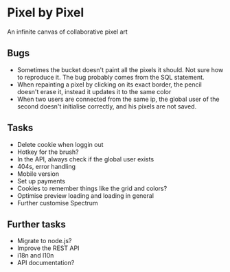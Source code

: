 Pixel by Pixel
==============
An infinite canvas of collaborative pixel art

Bugs
----
* Sometimes the bucket doesn't paint all the pixels it should. Not sure how to reproduce it. The bug probably comes from the SQL statement.
* When repainting a pixel by clicking on its exact border, the pencil doesn't erase it, instead it updates it to the same color
* When two users are connected from the same ip, the global user of the second doesn't initialise correctly, and his pixels are not saved.

Tasks
-----
* Delete cookie when loggin out
* Hotkey for the brush?
* In the API, always check if the global user exists
* 404s, error handling
* Mobile version
* Set up payments
* Cookies to remember things like the grid and colors?
* Optimise preview loading and loading in general
* Further customise Spectrum

Further tasks
-------------
* Migrate to node.js?
* Improve the REST API
* i18n and l10n
* API documentation?